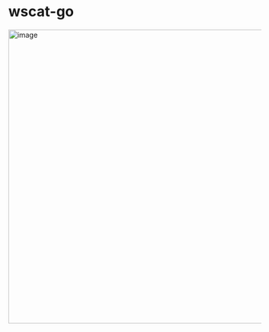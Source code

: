 # wscat-go

<img width="585" alt="image" src="https://github.com/nxtrace/wscat-go/assets/59512455/c47692a0-4800-4d47-b660-2d0b3a17c1ca">
